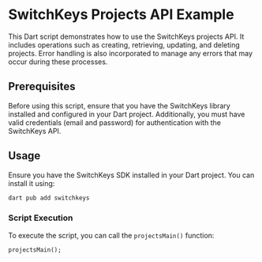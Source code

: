 # SwitchKeys Projects API Example

This Dart script demonstrates how to use the SwitchKeys projects API. It includes operations such as creating, retrieving, updating, and deleting projects. Error handling is also incorporated to manage any errors that may occur during these processes.

## Prerequisites

Before using this script, ensure that you have the SwitchKeys library installed and configured in your Dart project. Additionally, you must have valid credentials (email and password) for authentication with the SwitchKeys API.

## Usage

Ensure you have the SwitchKeys SDK installed in your Dart project. You can install it using:

```bash
dart pub add switchkeys
```

### Script Execution

To execute the script, you can call the `projectsMain()` function:

```dart
projectsMain();
```
